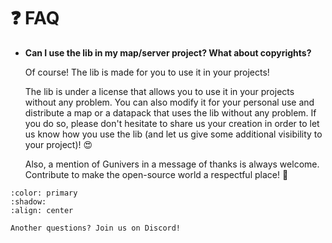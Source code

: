 # ❓ FAQ

-  **Can I use the lib in my map/server project? What about copyrights?**

   Of course! The lib is made for you to use it in your projects!

   The lib is under a license that allows you to use it in your projects without any problem. You can also modify it for your personal use and distribute a map or a datapack that uses the lib without any problem. If you do so, please don't hesitate to share us your creation in order to let us know how you use the lib (and let us give some additional visibility to your project)! 😍

   Also, a mention of Gunivers in a message of thanks is always welcome. Contribute to make the open-source world a respectful place! 🤗

```{button-link} https://discord.gg/E8qq6tN
:color: primary
:shadow:
:align: center

Another questions? Join us on Discord!
```